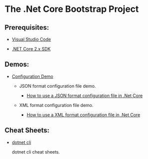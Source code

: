 # The .Net Core Bootstrap Project

## Prerequisites:

* [Visual Studio Code](https://code.visualstudio.com/download)

* [.NET Core 2.x SDK](https://github.com/dotnet/core/blob/master/release-notes/download-archives/2.0.3.md)

## Demos:

* [Configuration Demo](demos/config_demo)

    * JSON format configuration file demo.
        * [How to use a JSON format configuration file in .Net Core](docs/config/how_to_use_json_config_file.md)

    * XML format configuration file demo.
        * [How to use a XML format configuration file in .Net Core](docs/config/how_to_use_xml_config_file.md)
        
## Cheat Sheets:

* [dotnet cli](cheatsheets/dotnet_cli.sh)

    dotnet cli cheat sheets.